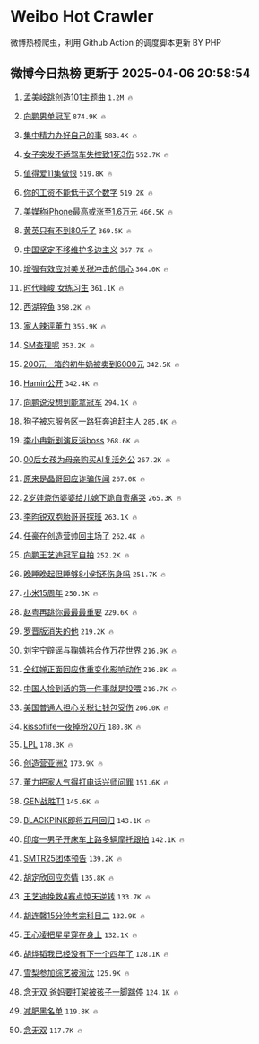 # Weibo Hot Crawler 



微博热榜爬虫，利用 Github Action 的调度脚本更新 BY PHP 


## 微博今日热榜 更新于 2025-04-06 20:58:54 
1. [孟美岐跳创造101主题曲](https://s.weibo.com/weibo?q=%23%E5%AD%9F%E7%BE%8E%E5%B2%90%E8%B7%B3%E5%88%9B%E9%80%A0101%E4%B8%BB%E9%A2%98%E6%9B%B2%23&t=31&band_rank=1&Refer=top) `1.2M 🔥` 

1. [向鹏男单冠军](https://s.weibo.com/weibo?q=%23%E5%90%91%E9%B9%8F%E7%94%B7%E5%8D%95%E5%86%A0%E5%86%9B%23&t=31&band_rank=2&Refer=top) `874.9K 🔥` 

1. [集中精力办好自己的事](https://s.weibo.com/weibo?q=%23%E9%9B%86%E4%B8%AD%E7%B2%BE%E5%8A%9B%E5%8A%9E%E5%A5%BD%E8%87%AA%E5%B7%B1%E7%9A%84%E4%BA%8B%23&t=31&band_rank=3&Refer=top) `583.4K 🔥` 

1. [女子突发不适驾车失控致1死3伤](https://s.weibo.com/weibo?q=%23%E5%A5%B3%E5%AD%90%E7%AA%81%E5%8F%91%E4%B8%8D%E9%80%82%E9%A9%BE%E8%BD%A6%E5%A4%B1%E6%8E%A7%E8%87%B41%E6%AD%BB3%E4%BC%A4%23&t=31&band_rank=4&Refer=top) `552.7K 🔥` 

1. [值得爱11集做恨](https://s.weibo.com/weibo?q=%E5%80%BC%E5%BE%97%E7%88%B111%E9%9B%86%E5%81%9A%E6%81%A8&t=31&band_rank=5&Refer=top) `519.8K 🔥` 

1. [你的工资不能低于这个数字](https://s.weibo.com/weibo?q=%23%E4%BD%A0%E7%9A%84%E5%B7%A5%E8%B5%84%E4%B8%8D%E8%83%BD%E4%BD%8E%E4%BA%8E%E8%BF%99%E4%B8%AA%E6%95%B0%E5%AD%97%23&t=31&band_rank=6&Refer=top) `519.2K 🔥` 

1. [美媒称iPhone最高或涨至1.6万元](https://s.weibo.com/weibo?q=%23%E7%BE%8E%E5%AA%92%E7%A7%B0iPhone%E6%9C%80%E9%AB%98%E6%88%96%E6%B6%A8%E8%87%B31.6%E4%B8%87%E5%85%83%23&t=31&band_rank=7&Refer=top) `466.5K 🔥` 

1. [黄英只有不到80斤了](https://s.weibo.com/weibo?q=%E9%BB%84%E8%8B%B1%E5%8F%AA%E6%9C%89%E4%B8%8D%E5%88%B080%E6%96%A4%E4%BA%86&t=31&band_rank=8&Refer=top) `369.5K 🔥` 

1. [中国坚定不移维护多边主义](https://s.weibo.com/weibo?q=%23%E4%B8%AD%E5%9B%BD%E5%9D%9A%E5%AE%9A%E4%B8%8D%E7%A7%BB%E7%BB%B4%E6%8A%A4%E5%A4%9A%E8%BE%B9%E4%B8%BB%E4%B9%89%23&t=31&band_rank=9&Refer=top) `367.7K 🔥` 

1. [增强有效应对美关税冲击的信心](https://s.weibo.com/weibo?q=%23%E5%A2%9E%E5%BC%BA%E6%9C%89%E6%95%88%E5%BA%94%E5%AF%B9%E7%BE%8E%E5%85%B3%E7%A8%8E%E5%86%B2%E5%87%BB%E7%9A%84%E4%BF%A1%E5%BF%83%23&t=31&band_rank=10&Refer=top) `364.0K 🔥` 

1. [时代峰峻 女练习生](https://s.weibo.com/weibo?q=%E6%97%B6%E4%BB%A3%E5%B3%B0%E5%B3%BB%20%E5%A5%B3%E7%BB%83%E4%B9%A0%E7%94%9F&t=31&band_rank=11&Refer=top) `361.1K 🔥` 

1. [西湖猝鱼](https://s.weibo.com/weibo?q=%E8%A5%BF%E6%B9%96%E7%8C%9D%E9%B1%BC&t=31&band_rank=12&Refer=top) `358.2K 🔥` 

1. [家人辣评董力](https://s.weibo.com/weibo?q=%E5%AE%B6%E4%BA%BA%E8%BE%A3%E8%AF%84%E8%91%A3%E5%8A%9B&t=31&band_rank=13&Refer=top) `355.9K 🔥` 

1. [SM查理呢](https://s.weibo.com/weibo?q=SM%E6%9F%A5%E7%90%86%E5%91%A2&t=31&band_rank=14&Refer=top) `353.2K 🔥` 

1. [200元一箱的初牛奶被卖到6000元](https://s.weibo.com/weibo?q=%23200%E5%85%83%E4%B8%80%E7%AE%B1%E7%9A%84%E5%88%9D%E7%89%9B%E5%A5%B6%E8%A2%AB%E5%8D%96%E5%88%B06000%E5%85%83%23&t=31&band_rank=15&Refer=top) `342.5K 🔥` 

1. [Hamin公开](https://s.weibo.com/weibo?q=%23Hamin%E5%85%AC%E5%BC%80%23&t=31&band_rank=16&Refer=top) `342.4K 🔥` 

1. [向鹏说没想到能拿冠军](https://s.weibo.com/weibo?q=%23%E5%90%91%E9%B9%8F%E8%AF%B4%E6%B2%A1%E6%83%B3%E5%88%B0%E8%83%BD%E6%8B%BF%E5%86%A0%E5%86%9B%23&t=31&band_rank=17&Refer=top) `294.1K 🔥` 

1. [狗子被忘服务区一路狂奔追赶主人](https://s.weibo.com/weibo?q=%23%E7%8B%97%E5%AD%90%E8%A2%AB%E5%BF%98%E6%9C%8D%E5%8A%A1%E5%8C%BA%E4%B8%80%E8%B7%AF%E7%8B%82%E5%A5%94%E8%BF%BD%E8%B5%B6%E4%B8%BB%E4%BA%BA%23&t=31&band_rank=18&Refer=top) `285.4K 🔥` 

1. [李小冉新剧演反派boss](https://s.weibo.com/weibo?q=%E6%9D%8E%E5%B0%8F%E5%86%89%E6%96%B0%E5%89%A7%E6%BC%94%E5%8F%8D%E6%B4%BEboss&t=31&band_rank=19&Refer=top) `268.6K 🔥` 

1. [00后女孩为母亲购买AI复活外公](https://s.weibo.com/weibo?q=%2300%E5%90%8E%E5%A5%B3%E5%AD%A9%E4%B8%BA%E6%AF%8D%E4%BA%B2%E8%B4%AD%E4%B9%B0AI%E5%A4%8D%E6%B4%BB%E5%A4%96%E5%85%AC%23&t=31&band_rank=20&Refer=top) `267.2K 🔥` 

1. [原来是晶哥回应诈骗传闻](https://s.weibo.com/weibo?q=%23%E5%8E%9F%E6%9D%A5%E6%98%AF%E6%99%B6%E5%93%A5%E5%9B%9E%E5%BA%94%E8%AF%88%E9%AA%97%E4%BC%A0%E9%97%BB%23&t=31&band_rank=21&Refer=top) `267.0K 🔥` 

1. [2岁娃烧伤婆婆给儿媳下跪自责痛哭](https://s.weibo.com/weibo?q=%232%E5%B2%81%E5%A8%83%E7%83%A7%E4%BC%A4%E5%A9%86%E5%A9%86%E7%BB%99%E5%84%BF%E5%AA%B3%E4%B8%8B%E8%B7%AA%E8%87%AA%E8%B4%A3%E7%97%9B%E5%93%AD%23&t=31&band_rank=22&Refer=top) `265.3K 🔥` 

1. [李昀锐双胞胎哥哥探班](https://s.weibo.com/weibo?q=%23%E6%9D%8E%E6%98%80%E9%94%90%E5%8F%8C%E8%83%9E%E8%83%8E%E5%93%A5%E5%93%A5%E6%8E%A2%E7%8F%AD%23&t=31&band_rank=23&Refer=top) `263.1K 🔥` 

1. [任豪在创造营帅回主场了](https://s.weibo.com/weibo?q=%23%E4%BB%BB%E8%B1%AA%E5%9C%A8%E5%88%9B%E9%80%A0%E8%90%A5%E5%B8%85%E5%9B%9E%E4%B8%BB%E5%9C%BA%E4%BA%86%23&t=31&band_rank=24&Refer=top) `262.4K 🔥` 

1. [向鹏王艺迪冠军自拍](https://s.weibo.com/weibo?q=%23%E5%90%91%E9%B9%8F%E7%8E%8B%E8%89%BA%E8%BF%AA%E5%86%A0%E5%86%9B%E8%87%AA%E6%8B%8D%23&t=31&band_rank=25&Refer=top) `252.2K 🔥` 

1. [晚睡晚起但睡够8小时还伤身吗](https://s.weibo.com/weibo?q=%23%E6%99%9A%E7%9D%A1%E6%99%9A%E8%B5%B7%E4%BD%86%E7%9D%A1%E5%A4%9F8%E5%B0%8F%E6%97%B6%E8%BF%98%E4%BC%A4%E8%BA%AB%E5%90%97%23&t=31&band_rank=26&Refer=top) `251.7K 🔥` 

1. [小米15周年](https://s.weibo.com/weibo?q=%23%E5%B0%8F%E7%B1%B315%E5%91%A8%E5%B9%B4%23&t=31&band_rank=27&Refer=top) `250.3K 🔥` 

1. [赵粤再跳你最最最重要](https://s.weibo.com/weibo?q=%23%E8%B5%B5%E7%B2%A4%E5%86%8D%E8%B7%B3%E4%BD%A0%E6%9C%80%E6%9C%80%E6%9C%80%E9%87%8D%E8%A6%81%23&t=31&band_rank=28&Refer=top) `229.6K 🔥` 

1. [罗晋版消失的他](https://s.weibo.com/weibo?q=%E7%BD%97%E6%99%8B%E7%89%88%E6%B6%88%E5%A4%B1%E7%9A%84%E4%BB%96&t=31&band_rank=29&Refer=top) `219.2K 🔥` 

1. [刘宇宁辟谣与鞠婧祎合作万花世界](https://s.weibo.com/weibo?q=%23%E5%88%98%E5%AE%87%E5%AE%81%E8%BE%9F%E8%B0%A3%E4%B8%8E%E9%9E%A0%E5%A9%A7%E7%A5%8E%E5%90%88%E4%BD%9C%E4%B8%87%E8%8A%B1%E4%B8%96%E7%95%8C%23&t=31&band_rank=30&Refer=top) `216.9K 🔥` 

1. [全红婵正面回应体重变化影响动作](https://s.weibo.com/weibo?q=%23%E5%85%A8%E7%BA%A2%E5%A9%B5%E6%AD%A3%E9%9D%A2%E5%9B%9E%E5%BA%94%E4%BD%93%E9%87%8D%E5%8F%98%E5%8C%96%E5%BD%B1%E5%93%8D%E5%8A%A8%E4%BD%9C%23&t=31&band_rank=31&Refer=top) `216.8K 🔥` 

1. [中国人捡到活的第一件事就是投喂](https://s.weibo.com/weibo?q=%E4%B8%AD%E5%9B%BD%E4%BA%BA%E6%8D%A1%E5%88%B0%E6%B4%BB%E7%9A%84%E7%AC%AC%E4%B8%80%E4%BB%B6%E4%BA%8B%E5%B0%B1%E6%98%AF%E6%8A%95%E5%96%82&t=31&band_rank=32&Refer=top) `216.7K 🔥` 

1. [美国普通人担心关税让钱包受伤](https://s.weibo.com/weibo?q=%23%E7%BE%8E%E5%9B%BD%E6%99%AE%E9%80%9A%E4%BA%BA%E6%8B%85%E5%BF%83%E5%85%B3%E7%A8%8E%E8%AE%A9%E9%92%B1%E5%8C%85%E5%8F%97%E4%BC%A4%23&t=31&band_rank=33&Refer=top) `206.0K 🔥` 

1. [kissoflife一夜掉粉20万](https://s.weibo.com/weibo?q=%23kissoflife%E4%B8%80%E5%A4%9C%E6%8E%89%E7%B2%8920%E4%B8%87%23&t=31&band_rank=34&Refer=top) `180.8K 🔥` 

1. [LPL](https://s.weibo.com/weibo?q=LPL&t=31&band_rank=35&Refer=top) `178.3K 🔥` 

1. [创造营亚洲2](https://s.weibo.com/weibo?q=%E5%88%9B%E9%80%A0%E8%90%A5%E4%BA%9A%E6%B4%B22&t=31&band_rank=36&Refer=top) `173.9K 🔥` 

1. [董力把家人气得打电话兴师问罪](https://s.weibo.com/weibo?q=%23%E8%91%A3%E5%8A%9B%E6%8A%8A%E5%AE%B6%E4%BA%BA%E6%B0%94%E5%BE%97%E6%89%93%E7%94%B5%E8%AF%9D%E5%85%B4%E5%B8%88%E9%97%AE%E7%BD%AA%23&t=31&band_rank=37&Refer=top) `151.6K 🔥` 

1. [GEN战胜T1](https://s.weibo.com/weibo?q=%23GEN%E6%88%98%E8%83%9CT1%23&t=31&band_rank=38&Refer=top) `145.6K 🔥` 

1. [BLACKPINK即将五月回归](https://s.weibo.com/weibo?q=%23BLACKPINK%E5%8D%B3%E5%B0%86%E4%BA%94%E6%9C%88%E5%9B%9E%E5%BD%92%23&t=31&band_rank=39&Refer=top) `143.1K 🔥` 

1. [印度一男子开床车上路多辆摩托跟拍](https://s.weibo.com/weibo?q=%23%E5%8D%B0%E5%BA%A6%E4%B8%80%E7%94%B7%E5%AD%90%E5%BC%80%E5%BA%8A%E8%BD%A6%E4%B8%8A%E8%B7%AF%E5%A4%9A%E8%BE%86%E6%91%A9%E6%89%98%E8%B7%9F%E6%8B%8D%23&t=31&band_rank=40&Refer=top) `142.1K 🔥` 

1. [SMTR25团体预告](https://s.weibo.com/weibo?q=%23SMTR25%E5%9B%A2%E4%BD%93%E9%A2%84%E5%91%8A%23&t=31&band_rank=41&Refer=top) `139.2K 🔥` 

1. [胡定欣回应恋情](https://s.weibo.com/weibo?q=%23%E8%83%A1%E5%AE%9A%E6%AC%A3%E5%9B%9E%E5%BA%94%E6%81%8B%E6%83%85%23&t=31&band_rank=42&Refer=top) `135.8K 🔥` 

1. [王艺迪挽救4赛点惊天逆转](https://s.weibo.com/weibo?q=%23%E7%8E%8B%E8%89%BA%E8%BF%AA%E6%8C%BD%E6%95%914%E8%B5%9B%E7%82%B9%E6%83%8A%E5%A4%A9%E9%80%86%E8%BD%AC%23&t=31&band_rank=43&Refer=top) `133.7K 🔥` 

1. [胡连馨15分钟考完科目二](https://s.weibo.com/weibo?q=%E8%83%A1%E8%BF%9E%E9%A6%A815%E5%88%86%E9%92%9F%E8%80%83%E5%AE%8C%E7%A7%91%E7%9B%AE%E4%BA%8C&t=31&band_rank=44&Refer=top) `132.9K 🔥` 

1. [王心凌把星星穿在身上](https://s.weibo.com/weibo?q=%E7%8E%8B%E5%BF%83%E5%87%8C%E6%8A%8A%E6%98%9F%E6%98%9F%E7%A9%BF%E5%9C%A8%E8%BA%AB%E4%B8%8A&t=31&band_rank=45&Refer=top) `132.1K 🔥` 

1. [胡烨韬我已经没有下一个四年了](https://s.weibo.com/weibo?q=%E8%83%A1%E7%83%A8%E9%9F%AC%E6%88%91%E5%B7%B2%E7%BB%8F%E6%B2%A1%E6%9C%89%E4%B8%8B%E4%B8%80%E4%B8%AA%E5%9B%9B%E5%B9%B4%E4%BA%86&t=31&band_rank=46&Refer=top) `128.1K 🔥` 

1. [雪梨参加综艺被淘汰](https://s.weibo.com/weibo?q=%E9%9B%AA%E6%A2%A8%E5%8F%82%E5%8A%A0%E7%BB%BC%E8%89%BA%E8%A2%AB%E6%B7%98%E6%B1%B0&t=31&band_rank=47&Refer=top) `125.9K 🔥` 

1. [念无双 爸妈要打架被孩子一脚踹停](https://s.weibo.com/weibo?q=%E5%BF%B5%E6%97%A0%E5%8F%8C%20%E7%88%B8%E5%A6%88%E8%A6%81%E6%89%93%E6%9E%B6%E8%A2%AB%E5%AD%A9%E5%AD%90%E4%B8%80%E8%84%9A%E8%B8%B9%E5%81%9C&t=31&band_rank=48&Refer=top) `124.1K 🔥` 

1. [减肥黑名单](https://s.weibo.com/weibo?q=%E5%87%8F%E8%82%A5%E9%BB%91%E5%90%8D%E5%8D%95&t=31&band_rank=49&Refer=top) `119.8K 🔥` 

1. [念无双](https://s.weibo.com/weibo?q=%E5%BF%B5%E6%97%A0%E5%8F%8C&t=31&band_rank=50&Refer=top) `117.7K 🔥` 


